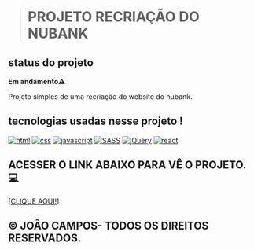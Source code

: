 ><h1>PROJETO RECRIAÇÃO DO NUBANK</h1>

<h2>status do projeto</h2>
<p><b>Em andamento⚠️</b></p>

<p>Projeto simples de uma recriação do website do nubank.</p>

<h2>tecnologias usadas nesse projeto !</h2>

[![html](https://img.shields.io/badge/HTML5-E34F26?style=for-the-badge&logo=html5&logoColor=white)]() [![css](https://img.shields.io/badge/CSS3-1572B6?style=for-the-badge&logo=css3&logoColor=white)]() [![javascript](https://img.shields.io/badge/JavaScript-F7DF1E?style=for-the-badge&logo=javascript&logoColor=black)]()
[![SASS](https://img.shields.io/badge/Sass-CC6699?style=for-the-badge&logo=sass&logoColor=white)]()
[![jQuery](https://img.shields.io/badge/jQuery-0769AD?style=for-the-badge&logo=jquery&logoColor=white)]()
[![react](https://img.shields.io/badge/React-20232A?style=for-the-badge&logo=react&logoColor=61DAFB)]()


<h2>ACESSER O LINK ABAIXO PARA VÊ O PROJETO. 💻</h2>

[[CLIQUE AQUI!](https://joaocamposwork.github.io/nubank/)]

<h2>&copy; JOÃO CAMPOS- TODOS OS DIREITOS RESERVADOS.</h2>
